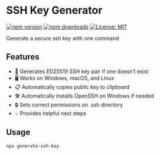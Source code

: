 # SSH Key Generator

[![npm version](https://img.shields.io/npm/v/generate-ssh-key.svg)](https://www.npmjs.com/package/generate-ssh-key)
[![npm downloads](https://img.shields.io/npm/dm/generate-ssh-key.svg)](https://www.npmjs.com/package/generate-ssh-key)
[![License: MIT](https://img.shields.io/badge/License-MIT-yellow.svg)](https://opensource.org/licenses/MIT)

Generate a secure ssh key with one command

## Features

- 🔑 Generates ED25519 SSH key pair if one doesn't exist
- 🖥️ Works on Windows, macOS, and Linux
- 📋 Automatically copies public key to clipboard
- 🛠️ Automatically installs OpenSSH on Windows if needed
- 🔒 Sets correct permissions on .ssh directory
- 💡 Provides helpful next steps

## Usage

```bash
npx generate-ssh-key
```
